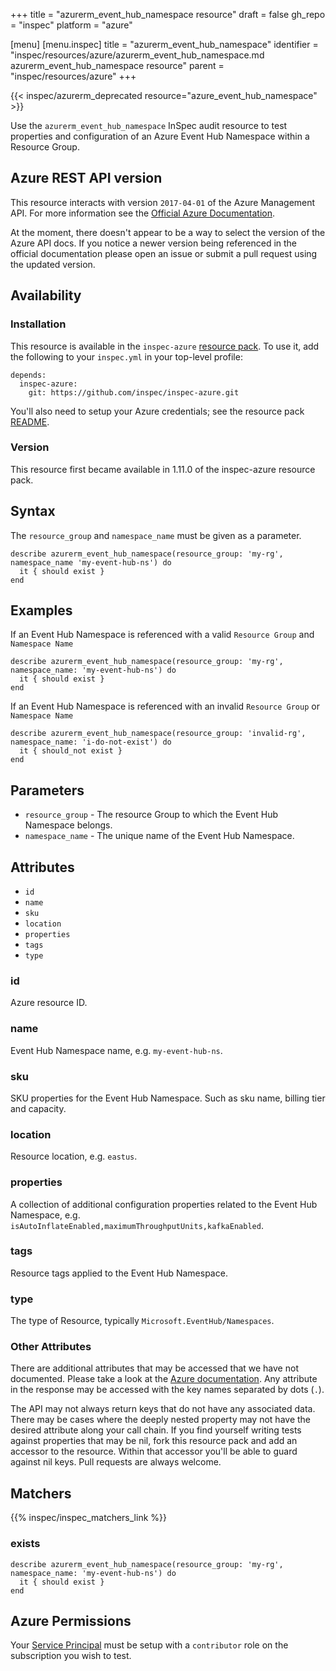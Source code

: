 +++
title = "azurerm_event_hub_namespace resource"
draft = false
gh_repo = "inspec"
platform = "azure"

[menu]
  [menu.inspec]
    title = "azurerm_event_hub_namespace"
    identifier = "inspec/resources/azure/azurerm_event_hub_namespace.md azurerm_event_hub_namespace resource"
    parent = "inspec/resources/azure"
+++

{{< inspec/azurerm_deprecated resource="azure_event_hub_namespace" >}}

Use the `azurerm_event_hub_namespace` InSpec audit resource to test properties and configuration of
an Azure Event Hub Namespace within a Resource Group.

## Azure REST API version

This resource interacts with version `2017-04-01` of the Azure Management API. For more
information see the [Official Azure Documentation](https://docs.microsoft.com/en-us/rest/api/relay/namespaces).

At the moment, there doesn't appear to be a way to select the version of the
Azure API docs. If you notice a newer version being referenced in the official
documentation please open an issue or submit a pull request using the updated
version.

## Availability

### Installation

This resource is available in the `inspec-azure` [resource
pack](/inspec/glossary/#resource-pack). To use it, add the
following to your `inspec.yml` in your top-level profile:

    depends:
      inspec-azure:
        git: https://github.com/inspec/inspec-azure.git

You'll also need to setup your Azure credentials; see the resource pack
[README](https://github.com/inspec/inspec-azure#inspec-for-azure).

### Version

This resource first became available in 1.11.0 of the inspec-azure resource pack.

## Syntax

The `resource_group` and `namespace_name` must be given as a parameter.

    describe azurerm_event_hub_namespace(resource_group: 'my-rg', namespace_name 'my-event-hub-ns') do
      it { should exist }
    end

## Examples

If an Event Hub Namespace is referenced with a valid `Resource Group` and `Namespace Name`

    describe azurerm_event_hub_namespace(resource_group: 'my-rg', namespace_name: 'my-event-hub-ns') do
      it { should exist }
    end

If an Event Hub Namespace is referenced with an invalid `Resource Group` or `Namespace Name`

    describe azurerm_event_hub_namespace(resource_group: 'invalid-rg', namespace_name: 'i-do-not-exist') do
      it { should_not exist }
    end

## Parameters

- `resource_group` - The resource Group to which the Event Hub Namespace belongs.
- `namespace_name` - The unique name of the Event Hub Namespace.

## Attributes

- `id`
- `name`
- `sku`
- `location`
- `properties`
- `tags`
- `type`

### id

Azure resource ID.

### name

Event Hub Namespace name, e.g. `my-event-hub-ns`.

### sku

SKU properties for the Event Hub Namespace. Such as sku name, billing tier and capacity.

### location

Resource location, e.g. `eastus`.

### properties

A collection of additional configuration properties related to the Event Hub
Namespace, e.g. `isAutoInflateEnabled,maximumThroughputUnits,kafkaEnabled`.

### tags

Resource tags applied to the Event Hub Namespace.

### type

The type of Resource, typically `Microsoft.EventHub/Namespaces`.

### Other Attributes

There are additional attributes that may be accessed that we have not
documented. Please take a look at the [Azure documentation](#azure-rest-api-version).
Any attribute in the response may be accessed with the key names separated by
dots (`.`).

The API may not always return keys that do not have any associated data. There
may be cases where the deeply nested property may not have the desired
attribute along your call chain. If you find yourself writing tests against
properties that may be nil, fork this resource pack and add an accessor to the
resource. Within that accessor you'll be able to guard against nil keys. Pull
requests are always welcome.

## Matchers

{{% inspec/inspec_matchers_link %}}

### exists

    describe azurerm_event_hub_namespace(resource_group: 'my-rg', namespace_name: 'my-event-hub-ns') do
      it { should exist }
    end

## Azure Permissions

Your [Service
Principal](https://docs.microsoft.com/en-us/azure/azure-resource-manager/resource-group-create-service-principal-portal)
must be setup with a `contributor` role on the subscription you wish to test.
